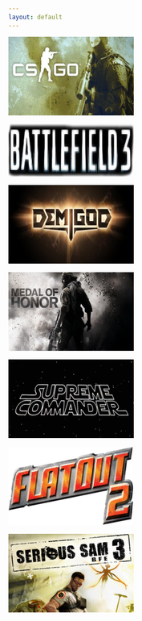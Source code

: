 ```yaml
---
layout: default
---
```


[![CS:GO](../resources/csgo.png "CS:GO")](http://en.wikipedia.org/wiki/Counter-Strike:_Global_Offensive)

[![BF3](../resources/bf3.png "Battlefield 3")](http://en.wikipedia.org/wiki/Battlefield_3)

[![Demigod](../resources/demigod.jpg "Demigod")](http://en.wikipedia.org/wiki/Demigod_(video_game))

[![Medal of Honor](../resources/moh.png "Medal of honor")](http://en.wikipedia.org/wiki/Medal_of_Honor_(2010_video_game))

[![Supreme Commander 1](../resources/sc.png "Supreme Commander")](http://en.wikipedia.org/wiki/Supreme_Commander_(video_game))

[![FlatOut 2](../resources/f2.png)](http://en.wikipedia.org/wiki/Flatout_2)

[![Serious Sam 3](../resources/ss3.png)](http://en.wikipedia.org/wiki/Serious_sam_3)



